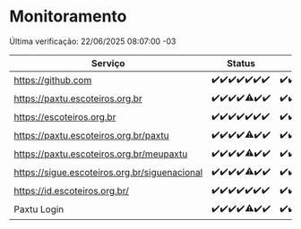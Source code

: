 # Monitoramento

Última verificação: 22/06/2025 08:07:00 -03

|Serviço|Status|Últimas 24h|
|---|---|---|
|https://github.com|<span title="2025-06-15: OK=23">✔️</span><span title="2025-06-16: OK=23">✔️</span><span title="2025-06-17: OK=23">✔️</span><span title="2025-06-18: OK=23">✔️</span><span title="2025-06-19: OK=23">✔️</span><span title="2025-06-20: OK=23">✔️</span><span title="2025-06-21: OK=10">✔️</span>|<span title="21/06/2025 08:07:00 -03 : 200">✔️</span><span title="21/06/2025 09:15:00 -03 : 200">✔️</span><span title="21/06/2025 10:19:00 -03 : 200">✔️</span><span title="21/06/2025 11:08:00 -03 : 200">✔️</span><span title="21/06/2025 12:08:00 -03 : 200">✔️</span><span title="21/06/2025 13:10:00 -03 : 200">✔️</span><span title="21/06/2025 14:07:00 -03 : 200">✔️</span><span title="21/06/2025 15:11:00 -03 : 200">✔️</span><span title="21/06/2025 16:06:00 -03 : 200">✔️</span><span title="21/06/2025 17:09:00 -03 : 200">✔️</span><span title="21/06/2025 18:07:00 -03 : 200">✔️</span><span title="21/06/2025 19:08:00 -03 : 200">✔️</span><span title="21/06/2025 20:09:00 -03 : 200">✔️</span><span title="21/06/2025 21:54:00 -03 : 200">✔️</span><span title="21/06/2025 23:49:00 -03 : 200">✔️</span><span title="22/06/2025 00:47:00 -03 : 200">✔️</span><span title="22/06/2025 01:21:00 -03 : 200">✔️</span><span title="22/06/2025 02:10:00 -03 : 200">✔️</span><span title="22/06/2025 03:13:00 -03 : 200">✔️</span><span title="22/06/2025 04:09:00 -03 : 200">✔️</span><span title="22/06/2025 05:11:00 -03 : 200">✔️</span><span title="22/06/2025 06:09:00 -03 : 200">✔️</span><span title="22/06/2025 07:09:00 -03 : 200">✔️</span><span title="22/06/2025 08:07:00 -03 : 200">✔️</span>|
|https://paxtu.escoteiros.org.br|<span title="2025-06-15: OK=23">✔️</span><span title="2025-06-16: OK=23">✔️</span><span title="2025-06-17: OK=23">✔️</span><span title="2025-06-18: OK=23">✔️</span><span title="2025-06-19: OK=22, Falhas=1">⚠️</span><span title="2025-06-20: OK=23">✔️</span><span title="2025-06-21: OK=10">✔️</span>|<span title="21/06/2025 08:07:00 -03 : 200">✔️</span><span title="21/06/2025 09:15:00 -03 : 200">✔️</span><span title="21/06/2025 10:19:00 -03 : 200">✔️</span><span title="21/06/2025 11:08:00 -03 : 200">✔️</span><span title="21/06/2025 12:08:00 -03 : 200">✔️</span><span title="21/06/2025 13:10:00 -03 : 200">✔️</span><span title="21/06/2025 14:07:00 -03 : 200">✔️</span><span title="21/06/2025 15:11:00 -03 : 200">✔️</span><span title="21/06/2025 16:06:00 -03 : 200">✔️</span><span title="21/06/2025 17:09:00 -03 : 200">✔️</span><span title="21/06/2025 18:07:00 -03 : 200">✔️</span><span title="21/06/2025 19:08:00 -03 : 200">✔️</span><span title="21/06/2025 20:09:00 -03 : 200">✔️</span><span title="21/06/2025 21:54:00 -03 : 200">✔️</span><span title="21/06/2025 23:49:00 -03 : 200">✔️</span><span title="22/06/2025 00:47:00 -03 : 200">✔️</span><span title="22/06/2025 01:21:00 -03 : 200">✔️</span><span title="22/06/2025 02:10:00 -03 : 200">✔️</span><span title="22/06/2025 03:13:00 -03 : 200">✔️</span><span title="22/06/2025 04:09:00 -03 : 200">✔️</span><span title="22/06/2025 05:11:00 -03 : 200">✔️</span><span title="22/06/2025 06:09:00 -03 : 200">✔️</span><span title="22/06/2025 07:09:00 -03 : 200">✔️</span><span title="22/06/2025 08:07:00 -03 : 200">✔️</span>|
|https://escoteiros.org.br|<span title="2025-06-15: OK=23">✔️</span><span title="2025-06-16: OK=23">✔️</span><span title="2025-06-17: OK=23">✔️</span><span title="2025-06-18: OK=23">✔️</span><span title="2025-06-19: OK=23">✔️</span><span title="2025-06-20: OK=23">✔️</span><span title="2025-06-21: OK=10">✔️</span>|<span title="21/06/2025 08:07:00 -03 : 200">✔️</span><span title="21/06/2025 09:15:00 -03 : 200">✔️</span><span title="21/06/2025 10:19:00 -03 : 200">✔️</span><span title="21/06/2025 11:08:00 -03 : 200">✔️</span><span title="21/06/2025 12:08:00 -03 : 200">✔️</span><span title="21/06/2025 13:10:00 -03 : 200">✔️</span><span title="21/06/2025 14:07:00 -03 : 200">✔️</span><span title="21/06/2025 15:11:00 -03 : 200">✔️</span><span title="21/06/2025 16:06:00 -03 : 200">✔️</span><span title="21/06/2025 17:09:00 -03 : 200">✔️</span><span title="21/06/2025 18:07:00 -03 : 200">✔️</span><span title="21/06/2025 19:08:00 -03 : 200">✔️</span><span title="21/06/2025 20:09:00 -03 : 200">✔️</span><span title="21/06/2025 21:54:00 -03 : 200">✔️</span><span title="21/06/2025 23:49:00 -03 : 200">✔️</span><span title="22/06/2025 00:47:00 -03 : 200">✔️</span><span title="22/06/2025 01:21:00 -03 : 200">✔️</span><span title="22/06/2025 02:10:00 -03 : 200">✔️</span><span title="22/06/2025 03:13:00 -03 : 200">✔️</span><span title="22/06/2025 04:09:00 -03 : 200">✔️</span><span title="22/06/2025 05:11:00 -03 : 200">✔️</span><span title="22/06/2025 06:09:00 -03 : 200">✔️</span><span title="22/06/2025 07:09:00 -03 : 200">✔️</span><span title="22/06/2025 08:07:00 -03 : 200">✔️</span>|
|https://paxtu.escoteiros.org.br/paxtu|<span title="2025-06-15: OK=23">✔️</span><span title="2025-06-16: OK=23">✔️</span><span title="2025-06-17: OK=23">✔️</span><span title="2025-06-18: OK=23">✔️</span><span title="2025-06-19: OK=22, Falhas=1">⚠️</span><span title="2025-06-20: OK=23">✔️</span><span title="2025-06-21: OK=10">✔️</span>|<span title="21/06/2025 08:07:00 -03 : 200">✔️</span><span title="21/06/2025 09:15:00 -03 : 200">✔️</span><span title="21/06/2025 10:19:00 -03 : 200">✔️</span><span title="21/06/2025 11:08:00 -03 : 200">✔️</span><span title="21/06/2025 12:08:00 -03 : 200">✔️</span><span title="21/06/2025 13:10:00 -03 : 200">✔️</span><span title="21/06/2025 14:07:00 -03 : 200">✔️</span><span title="21/06/2025 15:11:00 -03 : 200">✔️</span><span title="21/06/2025 16:06:00 -03 : 200">✔️</span><span title="21/06/2025 17:09:00 -03 : 200">✔️</span><span title="21/06/2025 18:07:00 -03 : 200">✔️</span><span title="21/06/2025 19:08:00 -03 : 200">✔️</span><span title="21/06/2025 20:09:00 -03 : 200">✔️</span><span title="21/06/2025 21:54:00 -03 : 200">✔️</span><span title="21/06/2025 23:49:00 -03 : 200">✔️</span><span title="22/06/2025 00:47:00 -03 : 200">✔️</span><span title="22/06/2025 01:21:00 -03 : 200">✔️</span><span title="22/06/2025 02:10:00 -03 : 200">✔️</span><span title="22/06/2025 03:13:00 -03 : 200">✔️</span><span title="22/06/2025 04:09:00 -03 : 200">✔️</span><span title="22/06/2025 05:11:00 -03 : 200">✔️</span><span title="22/06/2025 06:09:00 -03 : 200">✔️</span><span title="22/06/2025 07:09:00 -03 : 200">✔️</span><span title="22/06/2025 08:07:00 -03 : 200">✔️</span>|
|https://paxtu.escoteiros.org.br/meupaxtu|<span title="2025-06-15: OK=23">✔️</span><span title="2025-06-16: OK=23">✔️</span><span title="2025-06-17: OK=23">✔️</span><span title="2025-06-18: OK=23">✔️</span><span title="2025-06-19: OK=22, Falhas=1">⚠️</span><span title="2025-06-20: OK=23">✔️</span><span title="2025-06-21: OK=10">✔️</span>|<span title="21/06/2025 08:07:00 -03 : 200">✔️</span><span title="21/06/2025 09:15:00 -03 : 200">✔️</span><span title="21/06/2025 10:19:00 -03 : 200">✔️</span><span title="21/06/2025 11:08:00 -03 : 200">✔️</span><span title="21/06/2025 12:08:00 -03 : 200">✔️</span><span title="21/06/2025 13:10:00 -03 : 200">✔️</span><span title="21/06/2025 14:07:00 -03 : 200">✔️</span><span title="21/06/2025 15:11:00 -03 : 200">✔️</span><span title="21/06/2025 16:06:00 -03 : 200">✔️</span><span title="21/06/2025 17:09:00 -03 : 200">✔️</span><span title="21/06/2025 18:07:00 -03 : 200">✔️</span><span title="21/06/2025 19:08:00 -03 : 200">✔️</span><span title="21/06/2025 20:09:00 -03 : 200">✔️</span><span title="21/06/2025 21:54:00 -03 : 200">✔️</span><span title="21/06/2025 23:49:00 -03 : 200">✔️</span><span title="22/06/2025 00:47:00 -03 : 200">✔️</span><span title="22/06/2025 01:21:00 -03 : 200">✔️</span><span title="22/06/2025 02:10:00 -03 : 200">✔️</span><span title="22/06/2025 03:13:00 -03 : 200">✔️</span><span title="22/06/2025 04:09:00 -03 : 200">✔️</span><span title="22/06/2025 05:11:00 -03 : 200">✔️</span><span title="22/06/2025 06:09:00 -03 : 200">✔️</span><span title="22/06/2025 07:09:00 -03 : 200">✔️</span><span title="22/06/2025 08:07:00 -03 : 200">✔️</span>|
|https://sigue.escoteiros.org.br/siguenacional|<span title="2025-06-15: OK=23">✔️</span><span title="2025-06-16: OK=23">✔️</span><span title="2025-06-17: OK=23">✔️</span><span title="2025-06-18: OK=23">✔️</span><span title="2025-06-19: OK=22, Falhas=1">⚠️</span><span title="2025-06-20: OK=23">✔️</span><span title="2025-06-21: OK=10">✔️</span>|<span title="21/06/2025 08:07:00 -03 : 200">✔️</span><span title="21/06/2025 09:15:00 -03 : 200">✔️</span><span title="21/06/2025 10:19:00 -03 : 200">✔️</span><span title="21/06/2025 11:08:00 -03 : 200">✔️</span><span title="21/06/2025 12:08:00 -03 : 200">✔️</span><span title="21/06/2025 13:10:00 -03 : 200">✔️</span><span title="21/06/2025 14:07:00 -03 : 200">✔️</span><span title="21/06/2025 15:11:00 -03 : 200">✔️</span><span title="21/06/2025 16:06:00 -03 : 200">✔️</span><span title="21/06/2025 17:09:00 -03 : 200">✔️</span><span title="21/06/2025 18:07:00 -03 : 200">✔️</span><span title="21/06/2025 19:08:00 -03 : 200">✔️</span><span title="21/06/2025 20:09:00 -03 : 200">✔️</span><span title="21/06/2025 21:54:00 -03 : 200">✔️</span><span title="21/06/2025 23:49:00 -03 : 200">✔️</span><span title="22/06/2025 00:47:00 -03 : 200">✔️</span><span title="22/06/2025 01:21:00 -03 : 200">✔️</span><span title="22/06/2025 02:10:00 -03 : 200">✔️</span><span title="22/06/2025 03:13:00 -03 : 200">✔️</span><span title="22/06/2025 04:09:00 -03 : 200">✔️</span><span title="22/06/2025 05:11:00 -03 : 200">✔️</span><span title="22/06/2025 06:09:00 -03 : 200">✔️</span><span title="22/06/2025 07:09:00 -03 : 200">✔️</span><span title="22/06/2025 08:07:00 -03 : 200">✔️</span>|
|https://id.escoteiros.org.br/|<span title="2025-06-15: OK=23">✔️</span><span title="2025-06-16: OK=23">✔️</span><span title="2025-06-17: OK=23">✔️</span><span title="2025-06-18: OK=23">✔️</span><span title="2025-06-19: OK=23">✔️</span><span title="2025-06-20: OK=23">✔️</span><span title="2025-06-21: OK=10">✔️</span>|<span title="21/06/2025 08:07:00 -03 : 200">✔️</span><span title="21/06/2025 09:15:00 -03 : 200">✔️</span><span title="21/06/2025 10:19:00 -03 : 200">✔️</span><span title="21/06/2025 11:08:00 -03 : 200">✔️</span><span title="21/06/2025 12:08:00 -03 : 200">✔️</span><span title="21/06/2025 13:10:00 -03 : 200">✔️</span><span title="21/06/2025 14:07:00 -03 : 200">✔️</span><span title="21/06/2025 15:11:00 -03 : 200">✔️</span><span title="21/06/2025 16:06:00 -03 : 200">✔️</span><span title="21/06/2025 17:09:00 -03 : 200">✔️</span><span title="21/06/2025 18:07:00 -03 : 200">✔️</span><span title="21/06/2025 19:08:00 -03 : 200">✔️</span><span title="21/06/2025 20:09:00 -03 : 200">✔️</span><span title="21/06/2025 21:54:00 -03 : 200">✔️</span><span title="21/06/2025 23:49:00 -03 : 200">✔️</span><span title="22/06/2025 00:47:00 -03 : 200">✔️</span><span title="22/06/2025 01:21:00 -03 : 200">✔️</span><span title="22/06/2025 02:10:00 -03 : 200">✔️</span><span title="22/06/2025 03:13:00 -03 : 200">✔️</span><span title="22/06/2025 04:09:00 -03 : 200">✔️</span><span title="22/06/2025 05:11:00 -03 : 200">✔️</span><span title="22/06/2025 06:09:00 -03 : 200">✔️</span><span title="22/06/2025 07:09:00 -03 : 200">✔️</span><span title="22/06/2025 08:07:00 -03 : 200">✔️</span>|
|Paxtu Login|<span title="2025-06-15: OK=23">✔️</span><span title="2025-06-16: OK=23">✔️</span><span title="2025-06-17: OK=23">✔️</span><span title="2025-06-18: OK=23">✔️</span><span title="2025-06-19: OK=22, Falhas=1">⚠️</span><span title="2025-06-20: OK=23">✔️</span><span title="2025-06-21: OK=10">✔️</span>|<span title="21/06/2025 08:07:00 -03 : 200">✔️</span><span title="21/06/2025 09:15:00 -03 : 200">✔️</span><span title="21/06/2025 10:19:00 -03 : 200">✔️</span><span title="21/06/2025 11:08:00 -03 : 200">✔️</span><span title="21/06/2025 12:08:00 -03 : 200">✔️</span><span title="21/06/2025 13:10:00 -03 : 200">✔️</span><span title="21/06/2025 14:07:00 -03 : 200">✔️</span><span title="21/06/2025 15:11:00 -03 : 200">✔️</span><span title="21/06/2025 16:06:00 -03 : 200">✔️</span><span title="21/06/2025 17:09:00 -03 : 200">✔️</span><span title="21/06/2025 18:07:00 -03 : 200">✔️</span><span title="21/06/2025 19:08:00 -03 : 200">✔️</span><span title="21/06/2025 20:09:00 -03 : 200">✔️</span><span title="21/06/2025 21:54:00 -03 : 200">✔️</span><span title="21/06/2025 23:49:00 -03 : 200">✔️</span><span title="22/06/2025 00:47:00 -03 : 200">✔️</span><span title="22/06/2025 01:21:00 -03 : 200">✔️</span><span title="22/06/2025 02:10:00 -03 : 200">✔️</span><span title="22/06/2025 03:13:00 -03 : 200">✔️</span><span title="22/06/2025 04:09:00 -03 : 200">✔️</span><span title="22/06/2025 05:12:00 -03 : 200">✔️</span><span title="22/06/2025 06:09:00 -03 : 200">✔️</span><span title="22/06/2025 07:09:00 -03 : 200">✔️</span><span title="22/06/2025 08:07:00 -03 : 200">✔️</span>|
